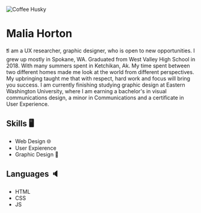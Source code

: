 ![Coffee Husky](https://media4.giphy.com/media/G3Eoq3rxJQlR0AFdKu/giphy.gif?cid=ecf05e47t5ni3q9531kr5q1s8x99cwzlr2a8z15hbkzrh0xj&rid=giphy.gif&ct=g)

# Malia Horton

❗I am a UX researcher, graphic designer, who is open to new opportunities.
I grew up mostly in Spokane, WA. Graduated from West Valley High School in 2018. With many summers spent in Ketchikan, Ak. My time spent between two different homes made me look at the world from different perspectives. My upbringing taught me that with respect, hard work and focus will bring you success. 
I am currently finishing studying graphic design at Eastern Washington University, where I am earning a bachelor's in visual communications design, a minor in Communications and a certificate in User Experience.

>

## Skills 🖥️
* Web Design 🌐
* User Expierence 
* Graphic Design 📝


## Languages 🔈
* HTML
* CSS
* JS


